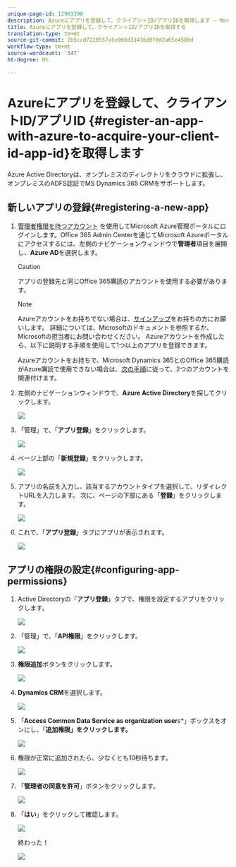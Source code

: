 ```yaml
---
unique-page-id: 12983390
description: Azureにアプリを登録して、クライアントID/アプリIDを取得します — Marketto Docs — 製品ドキュメント
title: Azureにアプリを登録して、クライアントID/アプリIDを取得する
translation-type: tm+mt
source-git-commit: 2b5ccd7220557a5e966d33436d0f0d2a65e4589d
workflow-type: tm+mt
source-wordcount: '347'
ht-degree: 0%

---
```



# Azureにアプリを登録して、クライアントID/アプリID {#register-an-app-with-azure-to-acquire-your-client-id-app-id}を取得します

Azure Active Directoryは、オンプレミスのディレクトリをクラウドに拡張し、オンプレミスのADFS認証でMS Dynamics 365 CRMをサポートします。

## 新しいアプリの登録{#registering-a-new-app}

1. [管理者権限を持つアカウント](http://manage.windowsazure.com/) を使用してMicrosoft Azure管理ポータルにログインします。Office 365 Admin Centerを通じてMicrosoft Azureポータルにアクセスするには、左側のナビゲーションウィンドウで&#x200B;**管理者**&#x200B;項目を展開し、**Azure AD**&#x200B;を選択します。

   >[!CAUTION]
   >
   >アプリの登録先と同じOffice 365購読のアカウントを使用する必要があります。

   >[!NOTE]
   >
   >Azureアカウントをお持ちでない場合は、[サインアップ](https://azure.microsoft.com/en-us/free/)をお持ちの方にお願いします。 詳細については、Microsoftのドキュメントを参照するか、Microsoftの担当者にお問い合わせください。 Azureアカウントを作成したら、以下に説明する手順を使用して1つ以上のアプリを登録できます。
   >
   >
   >Azureアカウントをお持ちで、Microsoft Dynamics 365とのOffice 365購読がAzure購読で使用できない場合は、[次の手順](https://msdn.microsoft.com/office/office365/howto/setup-development-environment#bk_CreateAzureSubscription)に従って、2つのアカウントを関連付けます。

1. 左側のナビゲーションウィンドウで、**Azure Active Directory**&#x200B;を探してクリックします。

   ![](assets/two.png)

1. 「管理」で、「**アプリ登録**」をクリックします。

   ![](assets/three.png)

1. ページ上部の「**新規登録**」をクリックします。

   ![](assets/four.png)

1. アプリの名前を入力し、該当するアカウントタイプを選択して、リダイレクトURLを入力します。 次に、ページの下部にある「**登録**」をクリックします。

   ![](assets/five.png)

1. これで、「**アプリ登録**」タブにアプリが表示されます。

   ![](assets/six.png)

## アプリの権限の設定{#configuring-app-permissions}

1. Active Directoryの「**アプリ登録**」タブで、権限を設定するアプリをクリックします。

   ![](assets/seven.png)

1. 「管理」で、「**API権限**」をクリックします。

   ![](assets/eight.png)

1. **権限追加**&#x200B;ボタンをクリックします。

   ![](assets/nine.png)

1. **Dynamics CRM**&#x200B;を選択します。

   ![](assets/ten.png)

1. 「**Access Common Data Service as organization user***s**」ボックスをオンにし、「**追加権限」をクリックします。**

   ![](assets/eleven.png)

1. 権限が正常に追加されたら、少なくとも10秒待ちます。

   ![](assets/twelve.png)

1. 「**管理者の同意を許可**」ボタンをクリックします。

   ![](assets/thirteen.png)

1. 「**はい**」をクリックして確認します。

   ![](assets/fourteen.png)

   終わった！

   ![](assets/fifteen.png)


